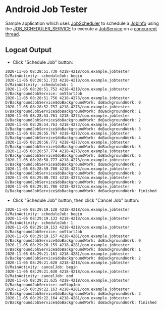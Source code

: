 # Android Job Tester

Sample application which uses [JobScheduler](https://developer.android.com/reference/kotlin/android/app/job/JobScheduler) to schedule a [JobInfo](https://developer.android.com/reference/kotlin/android/app/job/JobInfo) using the [JOB_SCHEDULER_SERVICE](https://developer.android.com/reference/kotlin/android/content/Context.html#JOB_SCHEDULER_SERVICE:kotlin.String) to execute a [JobService](https://developer.android.com/reference/kotlin/android/app/job/JobService) on a [concurrent thread](https://kotlinlang.org/api/latest/jvm/stdlib/kotlin.concurrent/thread.html).

## Logcat Output

* Click "Schedule Job" button:

```
2020-11-05 08:28:51.730 4218-4218/com.example.jobtester D/MainActivity: scheduleJob: begin
2020-11-05 08:28:51.733 4218-4218/com.example.jobtester D/MainActivity: scheduleJob: 1
2020-11-05 08:28:51.752 4218-4218/com.example.jobtester D/BackgroundJobService: onStartJob
2020-11-05 08:28:51.756 4218-4273/com.example.jobtester D/BackgroundJobService$doBackgroundWork: doBackgroundWork: 0
2020-11-05 08:28:52.757 4218-4273/com.example.jobtester D/BackgroundJobService$doBackgroundWork: doBackgroundWork: 1
2020-11-05 08:28:53.761 4218-4273/com.example.jobtester D/BackgroundJobService$doBackgroundWork: doBackgroundWork: 2
2020-11-05 08:28:54.763 4218-4273/com.example.jobtester D/BackgroundJobService$doBackgroundWork: doBackgroundWork: 3
2020-11-05 08:28:55.767 4218-4273/com.example.jobtester D/BackgroundJobService$doBackgroundWork: doBackgroundWork: 4
2020-11-05 08:28:56.771 4218-4273/com.example.jobtester D/BackgroundJobService$doBackgroundWork: doBackgroundWork: 5
2020-11-05 08:28:57.774 4218-4273/com.example.jobtester D/BackgroundJobService$doBackgroundWork: doBackgroundWork: 6
2020-11-05 08:28:58.777 4218-4273/com.example.jobtester D/BackgroundJobService$doBackgroundWork: doBackgroundWork: 7
2020-11-05 08:28:59.780 4218-4273/com.example.jobtester D/BackgroundJobService$doBackgroundWork: doBackgroundWork: 8
2020-11-05 08:29:00.783 4218-4273/com.example.jobtester D/BackgroundJobService$doBackgroundWork: doBackgroundWork: 9
2020-11-05 08:29:01.786 4218-4273/com.example.jobtester D/BackgroundJobService$doBackgroundWork: doBackgroundWork: finished
```

* Click "Schedule Job" button, then click "Cancel Job" button:

```
2020-11-05 08:29:19.128 4218-4218/com.example.jobtester D/MainActivity: scheduleJob: begin
2020-11-05 08:29:19.133 4218-4218/com.example.jobtester D/MainActivity: scheduleJob: 1
2020-11-05 08:29:19.153 4218-4218/com.example.jobtester D/BackgroundJobService: onStartJob
2020-11-05 08:29:19.157 4218-4281/com.example.jobtester D/BackgroundJobService$doBackgroundWork: doBackgroundWork: 0
2020-11-05 08:29:20.159 4218-4281/com.example.jobtester D/BackgroundJobService$doBackgroundWork: doBackgroundWork: 1
2020-11-05 08:29:21.161 4218-4281/com.example.jobtester D/BackgroundJobService$doBackgroundWork: doBackgroundWork: 2
2020-11-05 08:29:21.628 4218-4218/com.example.jobtester D/MainActivity: cancelJob: begin
2020-11-05 08:29:21.630 4218-4218/com.example.jobtester D/MainActivity: cancelJob: end
2020-11-05 08:29:21.635 4218-4218/com.example.jobtester D/BackgroundJobService: onStopJob
2020-11-05 08:29:22.163 4218-4281/com.example.jobtester D/BackgroundJobService$doBackgroundWork: doBackgroundWork: 3
2020-11-05 08:29:22.164 4218-4281/com.example.jobtester D/BackgroundJobService$doBackgroundWork: doBackgroundWork: finished
```
